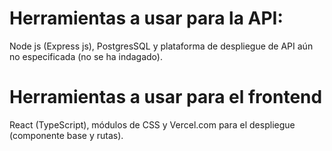 # Herramientas a usar para la API:

Node js (Express js), PostgresSQL y plataforma de despliegue de API aún no especificada (no se ha indagado).

# Herramientas a usar para el frontend

React (TypeScript), módulos de CSS y Vercel.com para el despliegue (componente base y rutas).